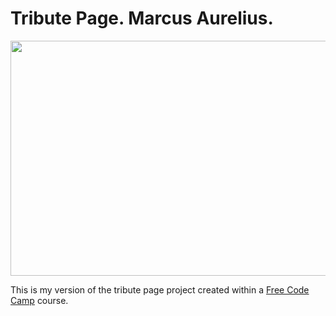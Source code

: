 # Tribute Page. Marcus Aurelius.


<img src="https://i.gyazo.com/1d0c14b3a667e53c5b738ae9c4a83a96.png" width="790" height="376" />

This is my version of the tribute page project created within a [Free Code Camp](https://www.freecodecamp.org/) course.